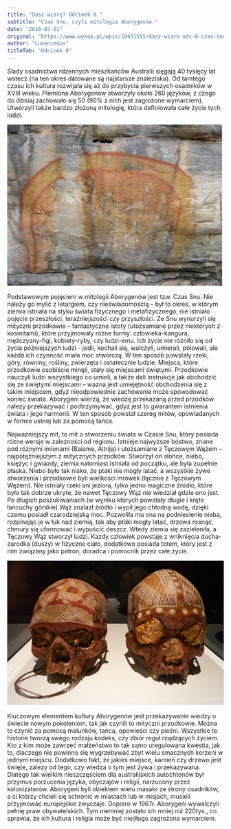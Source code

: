 ```yaml
---
title: "Dasz wiarę? Odcinek 8."
subtitle: "Czas Snu, czyli mitologia Aborygenów."
date: "2016-07-01"
original: "https://www.wykop.pl/wpis/18451555/dasz-wiare-odc-8-czas-snu-czyli-mitologia-aborygen/"
author: "Luvencedus"
titleTab: "Odcinek 8"
---
```


Ślady osadnictwa rdzennych mieszkańców Australii sięgają 40 tysięcy lat wstecz (na ten okres datowane są najstarsze znaleziska). Od tamtego czasu ich kultura rozwijała się aż do przybycia pierwszych osadników w XVIII wieku. Plemiona Aborygenów stworzyły około 260 języków, z czego do dzisiaj zachowało się 50 (90% z nich jest zagrożone wymarciem). Utworzyli także bardzo złożoną mitologię, która definiowała całe życie tych ludzi.

!["Malunek przedstawiający bóstwo znane jako Tęczowy Wąż"](../images/odc8/rainbow_serpent.jpg "Malunek przedstawiający bóstwo znane jako Tęczowy Wąż")

Podstawowym pojęciem w mitologii Aborygenów jest tzw. Czas Snu. Nie należy go mylić z letargiem, czy nieświadomością – był to okres, w którym ziemia istniała na styku świata fizycznego i metafizycznego, nie istniało pojęcie przeszłości, teraźniejszości czy przyszłości. Ze Snu wynurzyli się mityczni przodkowie – fantastyczne istoty (utożsamiane przez niektórych z kosmitami), które przyjmowały różne formy: człowieka-kangura, mężczyzny-figi, kobiety-ryby, czy ludzi-emu. Ich życie nie różniło się od życia późniejszych ludzi - jedli, kochali się, walczyli, umierali, polowali, ale każda ich czynność miała moc stwórczą. W ten sposób powstały rzeki, góry, równiny, rośliny, zwierzęta i ostatecznie ludzie. Miejsca, które przodkowie osobiście minęli, stały się miejscami świętymi. Przodkowie nauczyli ludzi wszystkiego co umieli, a także dali instrukcje jak obchodzić się ze świętymi miejscami – ważna jest umiejętność obchodzenia się z takim miejscem, gdyż nieodpowiednie zachowanie może spowodować koniec świata. Aborygeni wierzą, że wiedzę przekazaną przed przodków należy przekazywać i podtrzymywać, gdyż jest to gwarantem istnienia świata i jego harmonii. W ten sposób powstał szereg mitów, opowiadanych w formie ustnej lub za pomocą tańca.

Najważniejszy mit, to mit o stworzeniu świata w Czasie Snu, który posiada różne wersje w zależności od regionu. Istnieje najwyższe bóstwo, znane pod różnymi imionami (Baiame, Altrija) i utożsamiane z Tęczowym Wężem – najpotężniejszym z mitycznych przodków. Stworzył on słońce, niebo, księżyc i gwiazdy, ziemia natomiast istniała od początku, ale była zupełnie płaska. Niebo było tak nisko, że ptaki nie mogły latać, a wszystkie żywe stworzenia i przodkowie byli wielkości mrówek (łącznie z Tęczowym Wężem). Nie istniały rzeki ani jeziora, tylko jedno magiczne źródło, które było tak dobrze ukryte, że nawet Tęczowy Wąż nie wiedział gdzie ono jest. Po długich poszukiwaniach (w wyniku których powstały długie i kręte łańcuchy górskie) Wąż znalazł źródło i wypił jego chłodną wodę, dzięki czemu posiadł czarodziejską moc. Pozwoliła mu ona na podniesienie nieba, rozpinając je w łuk nad ziemią, tak aby ptaki mogły latać, drzewa rosnąć, chmury się uformować i wypuścić deszcz. Wtedy ziemia się zazieleniła, a Tęczowy Wąż stworzył ludzi. Każdy człowiek powstaje z wniknięcia ducha-zarodka (duszy) w fizyczne ciało, dodatkowo posiada totem, który jest z nim związany jako patron, doradca i pomocnik przez całe życie.

!["Czaszki przodków plemienia Milingimbi"](../images/odc8/ancestors_skulls.jpg "Czaszki przodków plemienia Milingimbi")

Kluczowym elementem kultury Aborygenów jest przekazywanie wiedzy o świecie nowym pokoleniom, tak jak czynili to mityczni przodkowie. Można to czynić za pomocą malunków, tańca, opowieści czy pieśni. Wszystkie te historie tworzą swego rodzaju kodeks, czy zbiór reguł rządzących życiem. Kto z kim może zawrzeć małżeństwo to tak samo uregulowana kwestia, jak to, dlaczego nie powinno się wygrzebywać zbyt wielu smacznych korzeni w jednym miejscu. Dodatkowo fakt, że jakieś miejsce, kamień czy drzewo jest święte, zależy od tego, czy wiedza o tym jest żywa i przekazywana. Dlatego tak wielkim nieszczęściem dla australijskich autochtonów był przymus porzucenia języka, obyczajów i religii, narzucony przez kolonizatorów. Aborygeni byli obiektem wielu masakr ze strony osadników, a ci którzy chcieli się schronić w miastach lub w misjach, musieli przyjmować europejskie zwyczaje. Dopiero w 1967r. Aborygeni wywalczyli pełnię praw obywatelskich. Tym niemniej zostało ich mniej niż 220tys., co sprawia, że ich kultura i religia może być niedługo zagrożona wymarciem.
